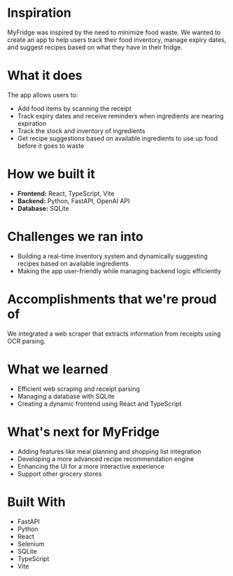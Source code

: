 # Inspiration
MyFridge was inspired by the need to minimize food waste. We wanted to create an app to help users track their food inventory, manage expiry dates, and suggest recipes based on what they have in their fridge.

# What it does
The app allows users to:
- Add food items by scanning the receipt
- Track expiry dates and receive reminders when ingredients are nearing expiration
- Track the stock and inventory of ingredients
- Get recipe suggestions based on available ingredients to use up food before it goes to waste

# How we built it
- **Frontend:** React, TypeScript, Vite  
- **Backend:** Python, FastAPI, OpenAI API  
- **Database:** SQLite  

# Challenges we ran into
- Building a real-time inventory system and dynamically suggesting recipes based on available ingredients  
- Making the app user-friendly while managing backend logic efficiently  

# Accomplishments that we're proud of
We integrated a web scraper that extracts information from receipts using OCR parsing.

# What we learned
- Efficient web scraping and receipt parsing  
- Managing a database with SQLite  
- Creating a dynamic frontend using React and TypeScript  

# What's next for MyFridge
- Adding features like meal planning and shopping list integration  
- Developing a more advanced recipe recommendation engine  
- Enhancing the UI for a more interactive experience
- Support other grocery stores

# Built With
- FastAPI  
- Python  
- React  
- Selenium  
- SQLite  
- TypeScript  
- Vite  
